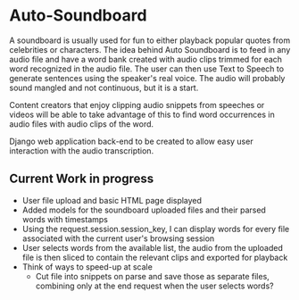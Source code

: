 # Auto-Soundboard

A soundboard is usually used for fun to either playback popular quotes from celebrities or characters. The idea behind Auto Soundboard is to feed in any audio file and have a word bank created with audio clips trimmed for each word recognized in the audio file. The user can then use Text to Speech to generate sentences using the speaker's real voice. The audio will probably sound mangled and not continuous, but it is a start.

Content creators that enjoy clipping audio snippets from speeches or videos will be able to take advantage of this to find word occurrences in audio files with audio clips of the word.

Django web application back-end to be created to allow easy user interaction with the audio transcription.

## Current Work in progress
- User file upload and basic HTML page displayed
- Added models for the soundboard uploaded files and their parsed words with timestamps
- Using the request.session.session_key, I can display words for every file associated with the current user's browsing session
- User selects words from the available list, the audio from the uploaded file is then sliced to contain the relevant clips and exported for playback
- Think of ways to speed-up at scale
    - Cut file into snippets on parse and save those as separate files, combining only at the end request when the user selects words?

